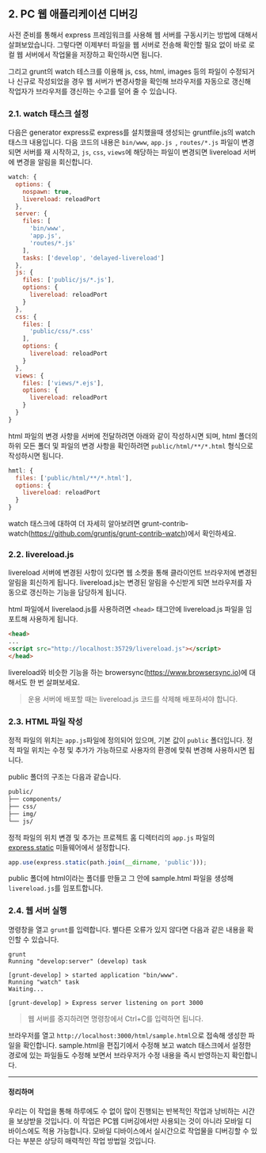 ## 2. PC 웹 애플리케이션 디버깅

사전 준비를 통해서 express 프레임워크를 사용해 웹 서버를 구동시키는 방법에 대해서 살펴보았습니다. 그렇다면 이제부터 파일을 웹 서버로 전송해 확인할 필요 없이 바로 로컬 웹 서버에서 작업물을 저장하고 확인하시면 됩니다.

그리고 grunt의 watch 테스크를 이용해 js, css, html, images 등의 파일이 수정되거나 신규로 작성되었을 경우 웹 서버가 변경사항을 확인해 브라우저를 자동으로 갱신해 작업자가 브라우저를 갱신하는 수고를 덜어 줄 수 있습니다.

### 2.1. watch 태스크 설정

다음은 generator express로 express를 설치했을때 생성되는 gruntfile.js의 watch 태스크 내용입니다. 다음 코드의 내용은 `bin/www`, `app.js `, `routes/*.js` 파일이 변경되면 서버를 재 시작하고,  `js`, `css`, `views`에 해당하는 파일이 변경되면 livereload 서버에 변경을 알림을 회신합니다.

```js
watch: {
  options: {
    nospawn: true,
    livereload: reloadPort
  },
  server: {
    files: [
      'bin/www',
      'app.js',
      'routes/*.js'
    ],
    tasks: ['develop', 'delayed-livereload']
  },
  js: {
    files: ['public/js/*.js'],
    options: {
      livereload: reloadPort
    }
  },
  css: {
    files: [
      'public/css/*.css'
    ],
    options: {
      livereload: reloadPort
    }
  },
  views: {
    files: ['views/*.ejs'],
    options: {
      livereload: reloadPort
    }
  }
}
```
html 파일의 변경 사항을 서버에 전달하려면 아래와 같이 작성하시면 되며, html 폴더의 하위 모든 폴더 및 파일의 변경 사항을 확인하려면 `public/html/**/*.html` 형식으로 작성하시면 됩니다.

```js
hmtl: {
  files: ['public/html/**/*.html'],
  options: {
    livereload: reloadPort
  }
}
```
watch 태스크에 대하여 더 자세히 알아보려면 grunt-contrib-watch(<https://github.com/gruntjs/grunt-contrib-watch>)에서 확인하세요.

### 2.2. livereload.js

livereload 서버에 변경된 사항이 있다면 웹 소켓을 통해 클라이언트 브라우저에 변경된 알림을 회신하게 됩니다. livereload.js는 변경된 알림을 수신받게 되면 브라우저를 자동으로 갱신하는 기능을 담당하게 됩니다.

html 파일에서 liverelaod.js를 사용하려면 `<head>` 태그안에 livereload.js 파일을 임포트해 사용하게 됩니다.

```html
<head>
...
<script src="http://localhost:35729/livereload.js"></script>
</head>
```

livereload와 비슷한 기능을 하는 browersync(<https://www.browsersync.io>)에 대해서도 한 번 살펴보세요.

> 운용 서버에 배포할 때는 livereload.js 코드를 삭제해 배포하셔야 합니다.

### 2.3. HTML 파일 작성

정적 파일의 위치는 `app.js`파일에 정의되어 있으며, 기본 값이 `public` 폴더입니다. 정적 파일 위치는 수정 및 추가가 가능하므로 사용자의 환경에 맞춰 변경해 사용하시면 됩니다.

public 폴더의 구조는 다음과 같습니다.

```bash
public/
├── components/
├── css/
├── img/
└── js/  
```

정적 파일의 위치 변경 및 추가는 프로젝트 홈 디렉터리의 `app.js` 파일의 [express.static](http://expressjs.com/ko/starter/static-files.html) 미들웨어에서 설정합니다.

```js
app.use(express.static(path.join(__dirname, 'public')));
```

public 폴더에 html이라는 폴더를 만들고 그 안에  sample.html 파일을 생성해 `livereload.js`를 임포트합니다.


### 2.4. 웹 서버 실행

명령창을 열고 `grunt`를 입력합니다. 별다른 오류가 있지 않다면 다음과 같은 내용을 확인할 수 있습니다.

```
grunt
Running "develop:server" (develop) task

[grunt-develop] > started application "bin/www".
Running "watch" task
Waiting...

[grunt-develop] > Express server listening on port 3000
```

> 웹 서버를 중지하려면 명령창에서 Ctrl+C를 입력하면 됩니다.

브라우저를 열고 `http://localhost:3000/html/sample.html`으로 접속해 생성한 파일을 확인합니다. sample.html을 편집기에서 수정해 보고 watch 태스크에서 설정한 경로에 있는 파일들도 수정해 보면서 브라우저가 수정 내용을 즉시 반영하는지 확인합니다.

---------------------
#### 정리하며

우리는 이 작업을 통해 하루에도 수 없이 많이 진행되는 반복적인 작업과 낭비하는 시간을 보상받을 것입니다. 이 작업은 PC웹 디버깅에서만 사용되는 것이 아니라 모바일 디바이스에도 적용 가능합니다. 모바일 디바이스에서 실시간으로 작업물을 디버깅할 수 있다는 부분은 상당히 매력적인 작업 방법일 것입니다.
